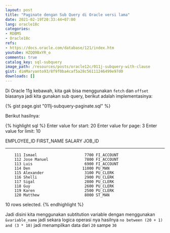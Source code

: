 ```yaml
---
layout: post
title: "Paginate dengan Sub Query di Oracle versi lama"
date: 2021-02-19T20:33:44+07:00
lang: oracle18c
categories:
- RDBMS
- Oracle18c
refs: 
- https://docs.oracle.com/database/121/index.htm
youtube: HZQQ9BxYR_o
comments: true
catalog_key: sql-subquery
image_path: /resources/posts/oracle12c/011j-subquery-with-clause
gist: dimMaryanto93/8f9f0ba4caf5a28c56111246499e97d0
downloads: []
---
```


Di Oracle 11g kebawah, kita gak bisa menggunakan `fetch` dan `offset` biasanya jadi kita gunakan sub query, berikut adalah implementasinya:

{% gist page.gist "011j-subquery-paginate.sql" %}

Berikut hasilnya:

{% highlight sql %}
Enter value for start: 20
Enter value for page: 3
Enter value for limit: 10

EMPLOYEE_ID FIRST_NAME               SALARY JOB_ID
----------- -------------------- ---------- ----------
        111 Ismael                     7700 FI_ACCOUNT
        112 Jose Manuel                7800 FI_ACCOUNT
        113 Luis                       6900 FI_ACCOUNT
        114 Den                       11000 PU_MAN
        115 Alexander                  3100 PU_CLERK
        116 Shelli                     2900 PU_CLERK
        117 Sigal                      2800 PU_CLERK
        118 Guy                        2600 PU_CLERK
        119 Karen                      2500 PU_CLERK
        120 Matthew                    8000 ST_MAN

10 rows selected.
{% endhighlight %}

Jadi disini kita menggunakan subtitution variable dengan menggunakan `&variable_name` jadi sekara logica operasi nya hasilnya `no between (20 + 1) and (3 * 10)` jadi menampilkan data dari `20` sampe `30`
